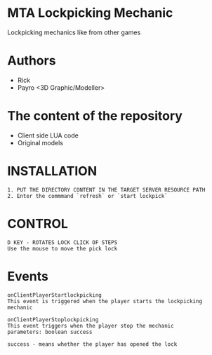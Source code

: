 # MTA Lockpicking Mechanic

Lockpicking mechanics like from other games

Authors
========================================================================

- Rick <Scripter>
- Payro <3D Graphic/Modeller>

The content of the repository
========================================================================
  
* Client side LUA code
* Original models

INSTALLATION
========================================================================
```
1. PUT THE DIRECTORY CONTENT IN THE TARGET SERVER RESOURCE PATH
2. Enter the commmand `refresh` or `start lockpick`
```

CONTROL
=========================================================================
```
D KEY - ROTATES LOCK CLICK OF STEPS
Use the mouse to move the pick lock
```

Events
=========================================================================
```
onClientPlayerStartlockpicking
This event is triggered when the player starts the lockpicking mechanic
```

```
onClientPlayerStoplockpicking
This event triggers when the player stop the mechanic
parameters: boolean success

success - means whether the player has opened the lock
```

